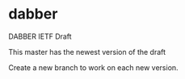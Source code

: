 # dabber
DABBER IETF Draft

This master has the newest version of the draft

Create a new branch to work on each new version.

